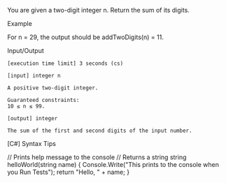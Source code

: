 You are given a two-digit integer n. Return the sum of its digits.

Example

For n = 29, the output should be
addTwoDigits(n) = 11.

Input/Output

    [execution time limit] 3 seconds (cs)

    [input] integer n

    A positive two-digit integer.

    Guaranteed constraints:
    10 ≤ n ≤ 99.

    [output] integer

    The sum of the first and second digits of the input number.

[C#] Syntax Tips

// Prints help message to the console
// Returns a string
string helloWorld(string name) {
    Console.Write("This prints to the console when you Run Tests");
    return "Hello, " + name;
}

